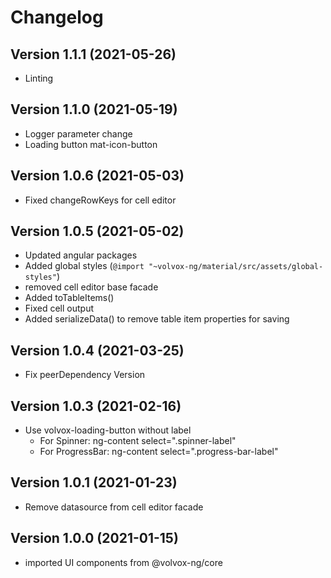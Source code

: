 # Changelog

## Version 1.1.1 (2021-05-26)
- Linting

## Version 1.1.0 (2021-05-19)
- Logger parameter change
- Loading button mat-icon-button

## Version 1.0.6 (2021-05-03)
- Fixed changeRowKeys for cell editor

## Version 1.0.5 (2021-05-02)
- Updated angular packages
- Added global styles (`@import "~volvox-ng/material/src/assets/global-styles"`)
- removed cell editor base facade
- Added toTableItems()
- Fixed cell output
- Added serializeData() to remove table item properties for saving

## Version 1.0.4 (2021-03-25)
- Fix peerDependency Version

## Version 1.0.3 (2021-02-16)
- Use volvox-loading-button without label
    - For Spinner: ng-content select=".spinner-label"
    - For ProgressBar: ng-content select=".progress-bar-label"

## Version 1.0.1 (2021-01-23)
- Remove datasource from cell editor facade

## Version 1.0.0 (2021-01-15)

- imported UI components from @volvox-ng/core